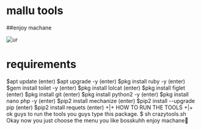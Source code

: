 


# mallu tools

##enjoy machane







![ur](https://user-images.githubusercontent.com/56509491/66862492-9e423d80-efae-11e9-8b2f-004d5381297a.png)

# requirements

 $apt update (enter)
 $apt upgrade -y (enter)
 $pkg install ruby -y (enter)
 $gem install toilet -y (enter)
 $pkg install lolcat (enter)
 $pkg install figlet (enter)
 $pkg install git (enter)
 $pkg install python2 -y (enter)
 $pkg install nano php -y (enter)
 $pip2 install mechanize (enter)
 $pip2 install --upgrade pip (enter)
 $pip2 install requets (enter)
    +|+ HOW TO RUN THE TOOLS +|+
ok guys to run the tools you guys type this package.
 $ sh crazytools.sh Okay now you just choose the menu you like bosskuhh
 enjoy machane🤩









